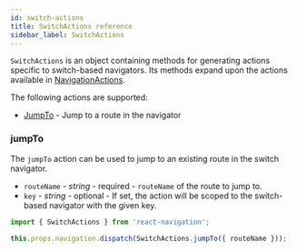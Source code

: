 ```yaml
---
id: switch-actions
title: SwitchActions reference
sidebar_label: SwitchActions
---
```


`SwitchActions` is an object containing methods for generating actions specific to switch-based navigators. Its methods expand upon the actions available in [NavigationActions](navigation-actions.html).

The following actions are supported:

- [JumpTo](#jumpto) - Jump to a route in the navigator

### jumpTo

The `jumpTo` action can be used to jump to an existing route in the switch navigator.

- `routeName` - _string_ - required - `routeName` of the route to jump to.
- `key` - _string_ - optional - If set, the action will be scoped to the switch-based navigator with the given key.

```js
import { SwitchActions } from 'react-navigation';

this.props.navigation.dispatch(SwitchActions.jumpTo({ routeName }));
```
